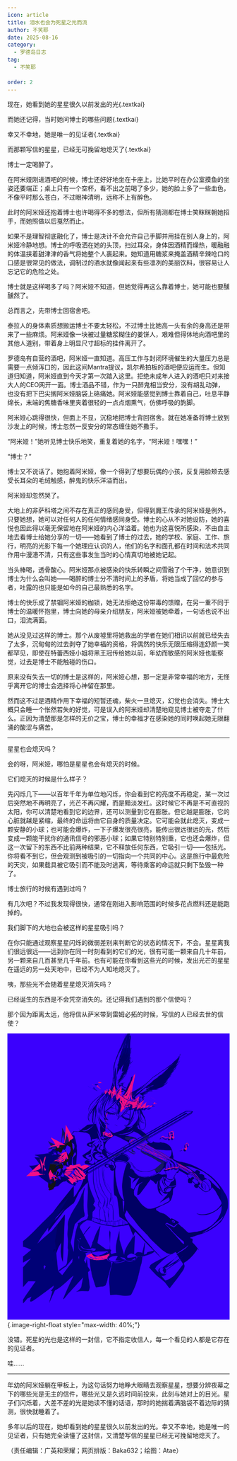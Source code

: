 ```yaml
---
icon: article
title: 泪水也会为死星之光而流
author: 不笑耶
date: 2025-08-16
category:
  - 罗德岛日志
tag:
  - 不笑耶

order: 2
---
```


现在，她看到她的星星很久以前发出的光{.textkai}

而她还记得，当时她问博士的哪些问题{.textkai}

幸又不幸地，她是唯一的见证者{.textkai}

而那颗写信的星星，已经无可挽留地熄灭了{.textkai}

<!-- more -->

博士一定喝醉了。

在阿米娅刚进酒吧的时候，博士还好好地坐在卡座上，比她平时在办公室摸鱼的坐姿还要端正；桌上只有一个空杯，看不出之前喝了多少，她的脸上多了一些血色，不像平时那么苍白，不过眼神清明，远称不上有醉色。

此时的阿米娅还抱着博士也许喝得不多的想法，但所有猜测都在博士笑眯眯朝她招手，而她照做以后戛然而止。

如果不是理智彻底融化了，博士是决计不会允许自己手脚并用挂在别人身上的，阿米娅冷静地想。博士的呼吸洒在她的头顶，扫过耳朵，身体因酒精而燥热，暖融融的体温挟着甜津津的香气将她整个人裹起来。她知道用糖浆来掩盖酒精辛辣呛口的口感是很常见的做法，调制过的酒水就像闻起来有些凛冽的美丽饮料，很容易让人忘记它的危险之处。

博士就是这样喝多了吗？阿米娅不知道，但她觉得再这么靠着博士，她可能也要醺醺然了。

总而言之，先带博士回宿舍吧。

泰拉人的身体素质想搬运博士不要太轻松，不过博士比她高一头有余的身高还是带来了一些麻烦。阿米娅像一块被过量糖浆糊住的姜饼人，艰难但得体地向酒吧里的其他人道别，带着身上明显尺寸超标的挂件离开了。

罗德岛有自营的酒吧，阿米娅一直知道。高压工作与封闭环境催生的大量压力总是需要一点倾泻口的，因此这间Mantra提议，凯尔希拍板的酒吧便应运而生。但知道归知道，阿米娅直到今天才第一次踏入这里。拒绝未成年人进入的酒吧只对来接大人的CEO网开一面。博士酒品不错，作为一只醉鬼相当安分，没有胡乱动弹，也没有把下巴尖搁阿米娅脑袋上硌痛她。阿米娅能感觉到博士靠着自己，吐息平静绵长，末端的焦糖香味里夹着很轻的一点点烟熏气，仿佛呼吸的韵脚。

阿米娅心跳得很快，但面上不显，沉稳地把博士背回宿舍。就在她准备将博士放到沙发上的时候，博士忽然一反安分的常态缠住她不撒手。

“阿米娅！”她听见博士快乐地笑，重复着她的名字，“阿米娅！嘿嘿！”

“博士？”

博士又不说话了。她抱着阿米娅，像一个得到了想要玩偶的小孩，反复用脸颊去感受长耳朵的毛绒触感，醉鬼的快乐洋溢而出。

阿米娅却忽然哭了。

大地上的非萨科塔之间不存在真正的感同身受，但得到魔王传承的阿米娅是例外，只要她想，她可以对任何人的任何情绪感同身受。博士的心从不对她设防，她的喜悦也因此得以毫无保留地在阿米娅的内心洋溢着。她也为这喜悦所感染，不由自主地去看博士给她分享的一切——她看到了博士的过去，她的学校、家庭、工作、旅行，明亮的光影下每一个她理应认识的人，他们的名字和面孔都在时间和法术共同作用中漫漶不清，只有这些事发生当时的心情真切地被她记起。

当头棒喝，透骨酸心。阿米娅那点被感染的快乐转瞬之间雪融了个干净，她意识到博士为什么会叫她——喝醉的博士分不清时间上的矛盾，将她当成了回忆的参与者，吐露的也只能是如今的自己最熟悉的名字。

博士的快乐成了禁锢阿米娅的枷锁，她无法拒绝这份带毒的馈赠，在另一重不同于博士的温暖怀抱里，博士向她的母亲介绍朋友，阿米娅被她牵着，一句话也说不出口，泪流满面。

她从没见过这样的博士。那个从废墟里将她救出的学者在她们相识以前就已经失去了太多，沉甸甸的过去剥夺了她幸福的资格，将偶然的快乐无限压缩得连舒颜一笑都罕见，即使在特蕾西娅小姐将黑王冠传给她以前，年幼而敏感的阿米娅也能察觉，过去是博士不能触碰的伤口。

原来没有失去一切的博士是这样的，阿米娅心想，那一定是非常幸福的地方，无怪乎离开它的博士会选择将心神留在那里。

然而这不过是酒精作用下幸福的短暂还魂，柴火一旦熄灭，幻觉也会消失。博士大概只会睡一个怅然若失的好觉，可是误入的阿米娅却清楚地窥见博士被夺走了什么。正因为清楚那是怎样的无价之宝，博士的幸福才在感染她的同时唤起她无限翻涌的酸涩与痛苦。

---

星星也会熄灭吗？

会的呀，阿米娅，哪怕是星星也会有熄灭的时候。

它们熄灭的时候是什么样子？

先闪烁几下——以百年千年为单位地闪烁，你会看到它的亮度不再稳定，某一次过后突然地不再明亮了，光芒不再闪耀，而是黯淡发红。这时候它不再是不可直视的太阳，你可以清楚地看到它的边界，还可以测量到它在膨胀。但它越是膨胀，它的心脏就越是紧缩，最终的命运将由它自身的质量决定。它可能会就此熄灭，变成一颗安静的小球；也可能会爆炸，一下子爆发很亮很亮，能传出很远很远的光，然后变成一颗能干扰你的通讯信号的邪恶小球；如果它特别特别重，它也还会爆炸，但这一次留下的东西不比前两种结果，它不释放任何东西，它吸引一切——包括光。你将看不到它，但会观测到被吸引的一切指向一个共同的中心。这是旅行中最危险的天灾，如果载具被它吸引而不能及时逃离，等待乘客的命运就只剩下坠毁一种了。

博士旅行的时候有遇到过吗？

有几次吧？不过我发现得很快，通常在刚进入影响范围的时候多花点燃料还是能跑掉的。

我们脚下的大地也会被这样的星星吸引吗？

在你只能通过观察星星闪烁的微弱差别来判断它的状态的情况下，不会。星星离我们很远很远——远到你在同一时刻看到的它们的光，很有可能一颗来自几十年前，另一颗来自几百甚至几千年前。也有可能在你看到这些光的时候，发出光芒的星星在遥远的另一处天地中，已经不为人知地熄灭了。

咦，那些光不会随着星星熄灭消失吗？

已经诞生的东西是不会凭空消失的。还记得我们遇到的那个信使吗？

那个因为距离太远，他将信从萨米带到雷姆必拓的时候，写信的人已经去世的信使？

![](./res/illustration/文章配图（Atae）.webp){.image-right-float style="max-width: 40%;"}

没错。死星的光也是这样的一封信，它不指定收信人，每一个看见的人都是它存在的见证者。

哇……

---

年幼的阿米娅躺在甲板上，为这句话努力地睁大眼睛去观察星星，想要分辨夜幕之下的哪些光是无主的信件，哪些光又是久远时间前投来，此刻与她对上的目光。星子们闪烁着，大差不差的光是她读不懂的话语，那时的她揣着满脑袋不着边际的猜测，很快就睡着了。

多年以后的现在，她却看到她的星星很久以前发出的光。幸又不幸地，她是唯一的见证者，只有她完全读懂了这封信，又清楚写信的星星已经无可挽留地熄灭了。<eod />

（责任编辑：广英和荣耀；网页排版：Baka632；绘图：Atae）

<FakeAds />